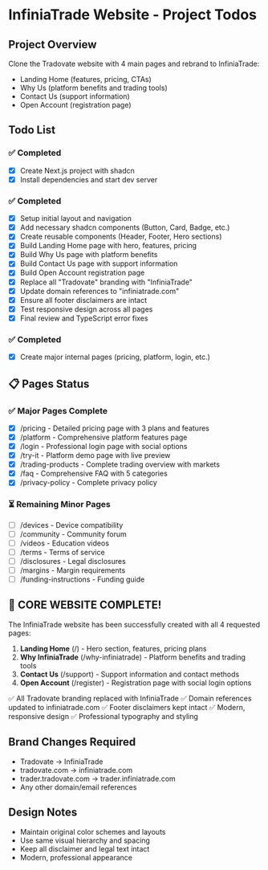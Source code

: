 # InfiniaTrade Website - Project Todos

## Project Overview
Clone the Tradovate website with 4 main pages and rebrand to InfiniaTrade:
- Landing Home (features, pricing, CTAs)
- Why Us (platform benefits and trading tools)
- Contact Us (support information)
- Open Account (registration page)

## Todo List

### ✅ Completed
- [x] Create Next.js project with shadcn
- [x] Install dependencies and start dev server

### ✅ Completed
- [x] Setup initial layout and navigation
- [x] Add necessary shadcn components (Button, Card, Badge, etc.)
- [x] Create reusable components (Header, Footer, Hero sections)
- [x] Build Landing Home page with hero, features, pricing
- [x] Build Why Us page with platform benefits
- [x] Build Contact Us page with support information
- [x] Build Open Account registration page
- [x] Replace all "Tradovate" branding with "InfiniaTrade"
- [x] Update domain references to "infiniatrade.com"
- [x] Ensure all footer disclaimers are intact
- [x] Test responsive design across all pages
- [x] Final review and TypeScript error fixes

### ✅ Completed
- [x] Create major internal pages (pricing, platform, login, etc.)

## 📋 Pages Status
### ✅ Major Pages Complete
- [x] /pricing - Detailed pricing page with 3 plans and features
- [x] /platform - Comprehensive platform features page
- [x] /login - Professional login page with social options
- [x] /try-it - Platform demo page with live preview
- [x] /trading-products - Complete trading overview with markets
- [x] /faq - Comprehensive FAQ with 5 categories
- [x] /privacy-policy - Complete privacy policy

### ⏳ Remaining Minor Pages
- [ ] /devices - Device compatibility
- [ ] /community - Community forum
- [ ] /videos - Education videos
- [ ] /terms - Terms of service
- [ ] /disclosures - Legal disclosures
- [ ] /margins - Margin requirements
- [ ] /funding-instructions - Funding guide

## 🎉 CORE WEBSITE COMPLETE!

The InfiniaTrade website has been successfully created with all 4 requested pages:

1. **Landing Home** (/) - Hero section, features, pricing plans
2. **Why InfiniaTrade** (/why-infiniatrade) - Platform benefits and trading tools
3. **Contact Us** (/support) - Support information and contact methods
4. **Open Account** (/register) - Registration page with social login options

✅ All Tradovate branding replaced with InfiniaTrade
✅ Domain references updated to infiniatrade.com
✅ Footer disclaimers kept intact
✅ Modern, responsive design
✅ Professional typography and styling

## Brand Changes Required
- Tradovate → InfiniaTrade
- tradovate.com → infiniatrade.com
- trader.tradovate.com → trader.infiniatrade.com
- Any other domain/email references

## Design Notes
- Maintain original color schemes and layouts
- Use same visual hierarchy and spacing
- Keep all disclaimer and legal text intact
- Modern, professional appearance
